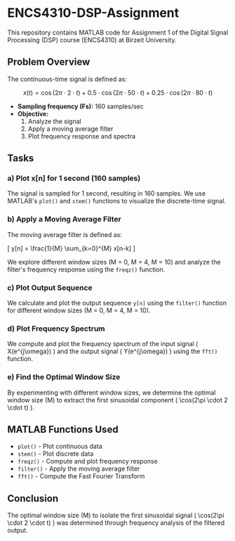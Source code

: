 # ENCS4310-DSP-Assignment

This repository contains MATLAB code for Assignment 1 of the Digital Signal Processing (DSP) course (ENCS4310) at Birzeit University.

## Problem Overview

The continuous-time signal is defined as:

$$
x(t) = \cos(2\pi \cdot 2 \cdot t) + 0.5 \cdot \cos(2\pi \cdot 50 \cdot t) + 0.25 \cdot \cos(2\pi \cdot 80 \cdot t)
$$

- **Sampling frequency (Fs):** 160 samples/sec
- **Objective:** 
  1. Analyze the signal
  2. Apply a moving average filter
  3. Plot frequency response and spectra

## Tasks

### a) Plot x[n] for 1 second (160 samples)

The signal is sampled for 1 second, resulting in 160 samples. We use MATLAB's `plot()` and `stem()` functions to visualize the discrete-time signal.

### b) Apply a Moving Average Filter

The moving average filter is defined as:

\[ y[n] = \frac{1}{M} \sum_{k=0}^{M} x[n-k] \]

We explore different window sizes (M = 0, M = 4, M = 10) and analyze the filter's frequency response using the `freqz()` function.

### c) Plot Output Sequence

We calculate and plot the output sequence `y[n]` using the `filter()` function for different window sizes (M = 0, M = 4, M = 10).

### d) Plot Frequency Spectrum

We compute and plot the frequency spectrum of the input signal \( X(e^{j\omega}) \) and the output signal \( Y(e^{j\omega}) \) using the `fft()` function.

### e) Find the Optimal Window Size

By experimenting with different window sizes, we determine the optimal window size (M) to extract the first sinusoidal component \( \cos(2\pi \cdot 2 \cdot t) \).

## MATLAB Functions Used

- `plot()` - Plot continuous data
- `stem()` - Plot discrete data
- `freqz()` - Compute and plot frequency response
- `filter()` - Apply the moving average filter
- `fft()` - Compute the Fast Fourier Transform

## Conclusion

The optimal window size (M) to isolate the first sinusoidal signal \( \cos(2\pi \cdot 2 \cdot t) \) was determined through frequency analysis of the filtered output.

